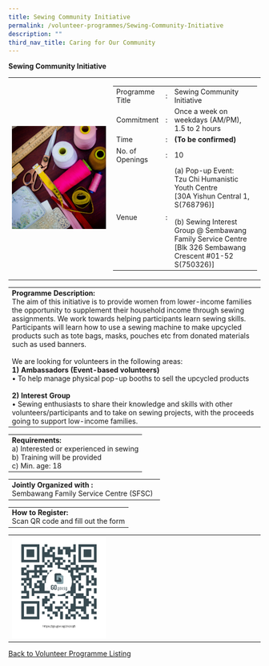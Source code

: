 ```yaml
---
title: Sewing Community Initiative
permalink: /volunteer-programmes/Sewing-Community-Initiative
description: ""
third_nav_title: Caring for Our Community
---
```

**Sewing Community Initiative**

<table border="0" width="100%">
	<tr>
		<td width="40%">
			<img src="/images/Sewers'%20Community.png" style="width=200px;height=auto;"/>
		</td>
		<td width="60%">
			<table border="0" width="100%">
				<tr>
					<td width="20%">
						Programme Title
					</td>
					<td width="5%">
						:
					</td>
					<td  width="75%">
						Sewing Community Initiative
					</td>
				</tr>
				<tr>
					<td width="20%">
						Commitment
					</td>
					<td width="5%">
						:
					</td>
					<td  width="75%">
						   Once a week on weekdays (AM/PM), 1.5 to 2 hours
					</td>
				</tr>
				<tr>
					<td width="20%">
						Time
					</td>
					<td width="5%">
						:
					</td>
					<td  width="75%">
						<b>(To be confirmed)</b>
					</td>
				</tr>
				<tr>
					<td width="20%">
						No. of Openings
					</td>
					<td width="5%">
						:
					</td>
					<td  width="75%">
						10
					</td>
				</tr>
				<tr>
					<td width="20%">
						Venue
					</td>
					<td width="5%">
						:
					</td>
					<td  width="75%">
						(a)	Pop-up Event:<br>
Tzu Chi Humanistic Youth Centre<br>
   [30A Yishun Central 1, S(768796)]<br><br>(b)	Sewing Interest Group @ Sembawang Family Service Centre<br>[Blk 326 Sembawang Crescent #01-52 S(750326)]
					</td>
				</tr>
			</table>
		</td>
	</tr>
</table>

<table border="0" width="100%">
	<tr>
		<td>
			<b>Programme Description:</b><br>
			   The aim of this initiative is to provide women from lower-income families the opportunity to supplement their household income through sewing assignments. We work towards helping participants learn sewing skills. Participants will learn how to use a sewing machine to make upcycled products such as tote bags, masks, pouches etc from donated materials such as used banners.<br>
<br>We are looking for volunteers in the following areas:<br> 
<b>1)	Ambassadors (Event-based volunteers)</b><br>
•	To help manage physical pop-up booths to sell the upcycled products<br> 
<br><b>2)	Interest Group</b><br>
•	Sewing enthusiasts to share their knowledge and skills with other volunteers/participants and to take on sewing projects, with the proceeds going to support low-income families.<br>
		</td>
	</tr>
</table>

<table border="0" width="100%">
	<tr>
		<td>
			<b>Requirements:</b><br>
			a) Interested or experienced in sewing<br>
b) Training will be provided<br>
			c) Min. age: 18
		</td>
	</tr>
</table>

<table border="0" width="100%">
	<tr>
		<td>
			<b>Jointly Organized with :</b><br>Sembawang Family Service Centre (SFSC)
			&nbsp;
		</td>
	</tr>
</table>

<table border="0" width="100%">
	<tr>
		<td>
			<b>How to Register:</b><br>
			Scan QR code and fill out the form<br>
		</td>
	</tr>
</table>

<table border="0" width="100%">
	<tr>
		<td width="40%">
			<img src="/images/Sewers'%20Community%20Initiative-QR.png" style="width=200px;height=auto;"/>
		</td>
		<td>
			&nbsp;
		</td>
	</tr>
	</table>
	
<a href="/volunteer-programmes/Programmes">
	Back to Volunteer Programme Listing
	</a>